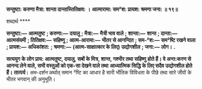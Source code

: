 **सन्तुष्टा: करुणा मैत्रा: शान्ता दान्तास्तितिक्षव: ।** **आत्मारामा: सम²श: प्रायश: श्रमणा जना: ॥ १९॥** 

शब्दार्थ **** 

**सन्तुष्टा:—** **आत्मतुष्ट** **; करुणा:—** **दयालु** **; मैत्रा:—** **मैत्री भाव वाले** **; शान्ता:—** **शान्त** **; दान्ता:—** **आत्मसंयमी** **; तितिक्षव:—** **सहिष्णु** **; आत्म-आरामा:—** **भीतर से आनन्दित** **; सम-²श:—** **सम²ष्टि रखने वाला** **; प्रायश:—** **अधिकांशत:** **; श्रमणा:—** **(आत्म-साक्षात्कार के लिए) उद्योगशील** **; जना:—** **लोग।** **.** 

**सत्ययुग के लोग प्राय: आत्मतुष्ट, दयालु, सबों के मित्र, शान्त, गश्भीर तथा सहिष्णु** **होते हैं। वे अन्त:करण से आनन्द लेने वाले, सभी वस्तुओं को एक-सा देखने वाले तथा** **आध्यात्मिक सिद्धि के लिए सदैव उद्योगशील होते हैं।** **तात्पर्य :** *सम-दर्शन* अर्थात् समान ²ष्टि का आधार है सारी भौतिक विविधता के पीछे तथा सारे जीवों के भीतर भगवान् की अनुभूति।  